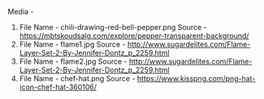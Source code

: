 


Media - 
1) File Name - chili-drawing-red-bell-pepper.png  Source - https://mbtskoudsalg.com/explore/pepper-transparent-background/
2) File Name - flame1.jpg  Source - http://www.sugardelites.com/Flame-Layer-Set-2-By-Jennifer-Dontz_p_2259.html
3) File Name - flame2.jpg  Source - http://www.sugardelites.com/Flame-Layer-Set-2-By-Jennifer-Dontz_p_2259.html
3) File Name - chef-hat.png  Source - https://www.kisspng.com/png-hat-icon-chef-hat-360106/